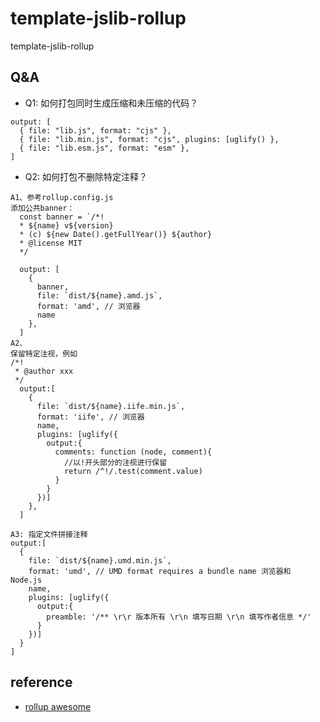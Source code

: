 # template-jslib-rollup
template-jslib-rollup

## Q&A
- Q1: 如何打包同时生成压缩和未压缩的代码？
~~~
output: [
  { file: "lib.js", format: "cjs" },
  { file: "lib.min.js", format: "cjs", plugins: [uglify() },
  { file: "lib.esm.js", format: "esm" },
]
~~~
- Q2: 如何打包不删除特定注释？
~~~
A1、参考rollup.config.js
添加公共banner：
  const banner = `/*!
  * ${name} v${version}
  * (c) ${new Date().getFullYear()} ${author}
  * @license MIT
  */
  
  output: [
    {
      banner,
      file: `dist/${name}.amd.js`,
      format: 'amd', // 浏览器
      name
    },
  ]
A2、
保留特定注视，例如
/*!
 * @author xxx
 */
  output:[
    {
      file: `dist/${name}.iife.min.js`,
      format: 'iife', // 浏览器
      name,
      plugins: [uglify({
        output:{
          comments: function (node, comment){
            //以!开头部分的注视进行保留
            return /^!/.test(comment.value)
          }
        }
      })]
    },
  ]
  
A3: 指定文件拼接注释
output:[
  {
    file: `dist/${name}.umd.min.js`,
    format: 'umd', // UMD format requires a bundle name 浏览器和 Node.js
    name,
    plugins: [uglify({
      output:{
        preamble: '/** \r\r 版本所有 \r\n 填写日期 \r\n 填写作者信息 */'
      }
    })]
  }
]
~~~


## reference
- [rollup awesome](https://github.com/rollup/awesome)
